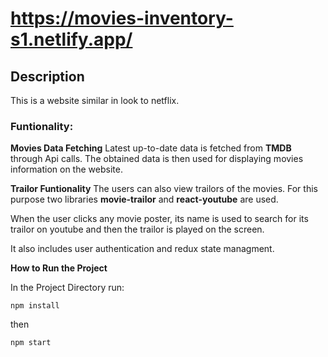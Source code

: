 # https://movies-inventory-s1.netlify.app/

## Description
This is a website similar in look to netflix.

### Funtionality:
**Movies Data Fetching**
Latest up-to-date data is fetched from **TMDB** through Api calls. The obtained data is then used for displaying movies information on the website.

**Trailor Funtionality**
The users can also view trailors of the movies. For this purpose two libraries **movie-trailor** and **react-youtube** are used.

When the user clicks any movie poster, its name is used to search for its trailor on youtube and then the trailor is played on the screen.

It also includes user authentication and redux state managment.


**How to Run the Project**

In the Project Directory run:

`npm install`

then 

`npm start`
